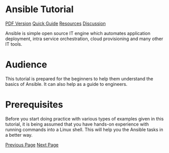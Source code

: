 # Ansible Tutorial
[PDF Version](../ansible/ansible_pdf_version.md)
[Quick Guide](../ansible/ansible_quick_guide.md)
[Resources](../ansible/ansible_useful_resources.md)
[Discussion](../ansible/ansible_discussion.md)

Ansible is simple open source IT engine which automates application deployment, intra service orchestration, cloud provisioning and many other IT tools.

# Audience
This tutorial is prepared for the beginners to help them understand the basics of Ansible. It can also help as a guide to engineers.

# Prerequisites
Before you start doing practice with various types of examples given in this tutorial, it is being assumed that you have hands-on experience with running commands into a Linux shell. This will help you the Ansible tasks in a better way.


[Previous Page](../ansible/index.md) [Next Page](../ansible/ansible_introduction.md) 
